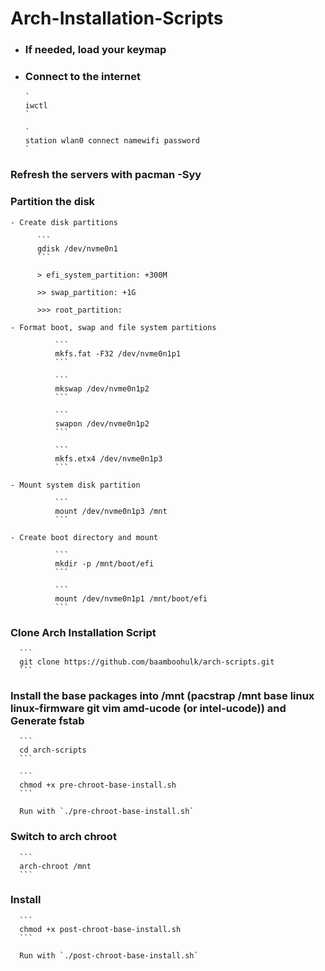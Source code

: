 # Arch-Installation-Scripts

  - ### If needed, load your keymap

  - ### Connect to the internet

        `
        iwctl
        `

        `
        station wlan0 connect namewifi password
        `
  
  ### Refresh the servers with pacman -Syy

  ### Partition the disk

    - Create disk partitions

          ```
          gdisk /dev/nvme0n1 
          ```

          > efi_system_partition: +300M

          >> swap_partition: +1G 

          >>> root_partition: 

    - Format boot, swap and file system partitions 

              ```
              mkfs.fat -F32 /dev/nvme0n1p1
              ```

              ```
              mkswap /dev/nvme0n1p2
              ```

              ```
              swapon /dev/nvme0n1p2
              ```

              ```
              mkfs.etx4 /dev/nvme0n1p3
              ```

    - Mount system disk partition 

              ```
              mount /dev/nvme0n1p3 /mnt
              ```

    - Create boot directory and mount 

              ```
              mkdir -p /mnt/boot/efi
              ```

              ```
              mount /dev/nvme0n1p1 /mnt/boot/efi
              ```

  ### Clone Arch Installation Script 

      ```
      git clone https://github.com/baamboohulk/arch-scripts.git
      ```

  ### Install the base packages into /mnt (pacstrap /mnt base linux linux-firmware git vim amd-ucode (or intel-ucode)) and Generate fstab

      ```
      cd arch-scripts
      ```

      ```
      chmod +x pre-chroot-base-install.sh
      ```

      Run with `./pre-chroot-base-install.sh`

  ### Switch to arch chroot 

      ```
      arch-chroot /mnt
      ```
  ### Install 

      ```
      chmod +x post-chroot-base-install.sh
      ```

      Run with `./post-chroot-base-install.sh`




